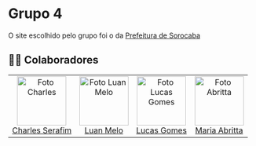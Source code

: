 
<!--
Arquiteto: rosa #FF00FF
PO: azul #
SM: marrom #
Devops: verde-escuro #
Desenvolvedor: amarelo #
-->

# Grupo 4 
O site escolhido pelo grupo foi o da <a href="https://www.sorocaba.sp.gov.br/">Prefeitura de Sorocaba</a> 

## 🧑‍💻 Colaboradores
<!-- Lembrar de colocar as pessoas em ordem alfabética -->

<table align="center">
  <tr>
   <td align="center">
        <img src="https://avatars.githubusercontent.com/u/75335915?v=4" width="100px;" alt="Foto Charles"/><br>
        <a href="https://github.com/charles-serafim"> Charles Serafim</a>
    </td>
    <td align="center">
        <img src="https://avatars.githubusercontent.com/u/88345670?v=4" width="100px;" alt="Foto Luan Melo"/><br>
        <a href="https://github.com/luanmq ">Luan Melo</a>
    </td>
     <td align="center">
        <img src="https://avatars.githubusercontent.com/u/88175144?v=4" width="100px;" alt="Foto Lucas Gomes"/><br>
        <a href="https://github.com/lucasgcaldas">Lucas Gomes</a>
    </td>
    <td align="center">
        <img src="https://avatars.githubusercontent.com/u/87709987?v=4" width="100px;" alt="Foto Abritta"/><br>
        <a href="https://github.com/MariaAbritta ">Maria Abritta </a>
    </td>
   </tr>    
</table>

<br/>
